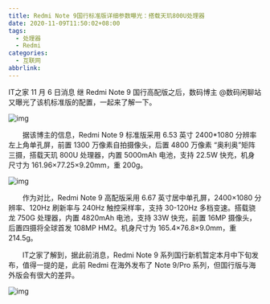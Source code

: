 ```yaml
---
title: Redmi Note 9国行标准版详细参数曝光：搭载天玑800U处理器
date: 2020-11-09T11:50:02+08:00
tags:
  - 处理器
  - Redmi
categories:
  - 互联网
abbrlink:
---
```


IT之家 11 月 6 日消息 继 Redmi Note 9 国行高配版之后，数码博主 @数码闲聊站 又曝光了该机标准版的配置，一起来了解一下。

![img](https://cdn.jsdelivr.net/gh/yakeing/Documentation@main/Hexo/images/9828-kcpxnwv7638201.jpg)

　　据该博主的信息，Redmi Note 9 标准版采用 6.53 英寸 2400*1080 分辨率左上角单孔屏，前置 1300 万像素自拍摄像头，后置 4800 万像素 “奥利奥”矩阵三摄，搭载天玑 800U 处理器，内置 5000mAh 电池，支持 22.5W 快充，机身尺寸为 161.96×77.25×9.20mm，重 200g。

![img](https://cdn.jsdelivr.net/gh/yakeing/Documentation@main/Hexo/images/e8f7-kcpxnwv7638198.jpg)

　　作为对比，Redmi Note 9 高配版采用 6.67 英寸居中单孔屏，2400×1080 分辨率、120Hz 刷新率与 240Hz 触控采样率，支持 30-120Hz 多档变速。搭载骁龙 750G 处理器，内置 4820mAh 电池，支持 33W 快充，前置 16MP 摄像头，后置四摄将全球首发 108MP HM2。机身尺寸为 165.4×76.8×9.0mm，重 214.5g。

　　IT之家了解到，据此前消息，Redmi Note 9 系列国行新机暂定本月中下旬发布，值得一提的是，此前 Redmi 在海外发布了 Note 9/Pro 系列，但国行版与海外版会有很大的差异。

![img](https://cdn.jsdelivr.net/gh/yakeing/Documentation@main/Hexo/images/b958-kcpxnwv7638381.jpg)